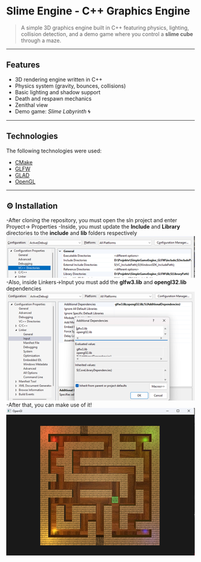 # Slime Engine - C++ Graphics Engine

> A simple 3D graphics engine built in C++ featuring physics, lighting, collision detection, and a demo game where you control a **slime cube** through a maze.

---

## Features

- 3D rendering engine written in C++
- Physics system (gravity, bounces, collisions)
- Basic lighting and shadow support
- Death and respawn mechanics
- Zenithal view
- Demo game: *Slime Labyrinth* 🌀

---

## Technologies

The following technologies were used:

- [CMake](https://cmake.org/)  
- [GLFW](https://www.glfw.org/)  
- [GLAD](https://glad.dav1d.de/)  
- [OpenGL](https://www.opengl.org/)  

---

## ⚙️ Installation

-After cloning the repository, you must open the sln project and enter Proyect-> Properties
-Inside, you must update the **Include** and **Library** directories to the **include** and **lib** folders respectively
![Install Configuration 1](./images/img_configuration_1.png)
-Also, inside Linkers->Input you must add the **glfw3.lib** and **opengl32.lib** dependencies
![Install Configuration 2](./images/img_configuration_2.png)
-After that, you can make use of it!
![Gameplay del Slime](./images/img_result.png)